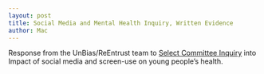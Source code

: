 ```yaml
---
layout: post
title: Social Media and Mental Health Inquiry, Written Evidence
author: Mac
---
```


Response from the UnBias/ReEntrust team to 
[Select Committee Inquiry](https://www.parliament.uk/business/committees/committees-a-z/commons-select/science-and-technology-committee/inquiries/parliament-2017/impact-of-social-media-young-people-17-19/)
into Impact of social media and screen-use on young people’s health.


